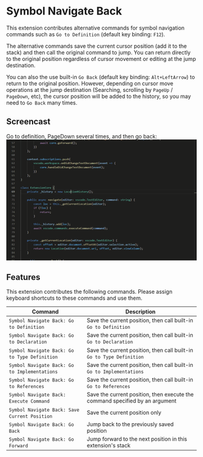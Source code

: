 # Symbol Navigate Back

This extension contributes alternative commands for symbol navigation commands such as `Go to Definition` (default key binding: `F12`).

The alternative commands save the current cursor position (add it to the stack) and then call the original command to jump. You can return directly to the original position regardless of cursor movement or editing at the jump destination.

You can also the use built-in `Go Back` (default key binding: `Alt+LeftArrow`) to return to the original position. However, depending on cursor move operations at the jump destination (Searching, scrolling by `PageUp` / `PageDown`, etc), the cursor position will be added to the history, so you may need to `Go Back` many times.

## Screencast
Go to definition, PageDown several times, and then go back:
![`Go to Definition` and `Go Back`](symbol-navigate-back.gif)

## Features
This extension contributes the following commands. Please assign keyboard shortcuts to these commands and use them.

|Command|Description|
|---|---|
|`Symbol Navigate Back: Go to Definition`|Save the current position, then call built-in `Go to Definition`|
|`Symbol Navigate Back: Go to Declaration` |Save the current position, then call built-in `Go to Declaration`|
|`Symbol Navigate Back: Go to Type Definition` |Save the current position, then call built-in `Go to Type Definition`|
|`Symbol Navigate Back: Go to Implementations` |Save the current position, then  call built-in `Go to Implementations`|
|`Symbol Navigate Back: Go to References` |Save the current position, then call built-in `Go to References`|
|`Symbol Navigate Back: Execute Command` |Save the current position, then execute the command specified by an argument|
|`Symbol Navigate Back: Save Current Position` |Save the current position only|
|`Symbol Navigate Back: Go Back` |Jump back to the previously saved position|
|`Symbol Navigate Back: Go Forward` |Jump forward to the next position in this extension's stack|
